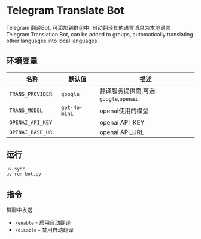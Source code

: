 # Telegram Translate Bot

Telegram 翻译Bot, 可添加到群组中, 自动翻译其他语言消息为本地语言  
Telegram Translation Bot, can be added to groups, automatically translating other languages into local languages.

## 环境变量

| 名称                | 默认值           | 描述                            |
|-------------------|---------------|-------------------------------|
| `TRANS_PROVIDER`  | `google`      | 翻译服务提供商,可选: `google`,`openai` |
| `TRANS_MODEL`     | `gpt-4o-mini` | openai使用的模型                   |
| `OPENAI_API_KEY`  |               | openai API_KEY                |
| `OPENAI_BASE_URL` |               | openai API_URL                |

## 运行

```bash
uv sync
uv run bot.py
```

## 指令

群聊中发送

- `/enable` - 启用自动翻译
- `/disable` - 禁用自动翻译